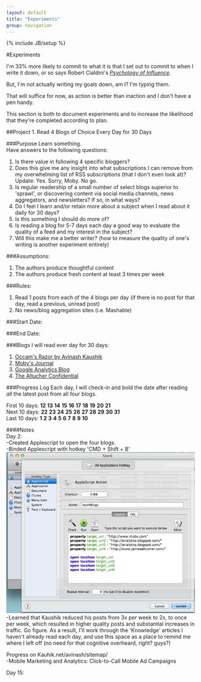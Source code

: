 ```yaml
---
layout: default
title: "Experiments"
group: navigation
---
```

{% include JB/setup %}

#Experiments

I'm 33% more likely to commit to what it is that I set out to commit to when I write it down, or so says Robert Cialdini's [_Psychology of Influence_](http://www.amazon.com/Influence-Psychology-Persuasion-Business-Essentials/dp/006124189X). 

But, I'm not actually writing my goals down, am I? I'm typing them.  

That will suffice for now, as action is better than inaction and I don't have a pen handy.  

This section is both to document experiments and to increase the likelihood that they're completed according to plan.  

##Project 1. Read 4 Blogs of Choice Every Day for 30 Days  

###Purpose
Learn something.  
Have answers to the following questions:  
1. Is there value in following 4 specific bloggers?  
2. Does this give me any insight into what subscriptions I can remove from my overwhelming list of RSS subscriptions (that I don't even look at)?  
Update: Yes. Sorry, Moby. No go.  
3. Is regular readership of a small number of select blogs superior to 'sprawl', or discovering content via social media channels, news aggregators, and newsletters? If so, in what ways?  
4. Do I feel I learn and/or retain more about a subject when I read about it daily for 30 days?  
5. Is this something I should do more of?  
6. Is reading a blog for 5-7 days each day a good way to evaluate the quality of a feed and my interest in the subject?  
7. Will this make me a better writer?  (how to measure the quality of one's writing is another experiment entirely)  

###Assumptions:
1. The authors produce thoughtful content  
2. The authors produce fresh content at least 3 times per week  

###Rules:
1. Read 1 posts from each of the 4 blogs per day (if there is no post for that day, read a previous, unread post)
2. No news/blog aggregation sites  (i.e. Mashable)  

###Start Date:  

###End Date:  

###Blogs I will read ever day for 30 days:  
1. [Occam's Razor by Avinash Kaushik](http://www.kaushik.net/avinash/)
2. [Moby's Journal](http://www.moby.com/journal)
3. [Google Analytics Blog](http://analytics.blogspot.com/)
4. [The Altucher Confidential](http://www.jamesaltucher.com/)

###Progress Log
Each day, I will check-in and bold the date after reading _all_ the latest post from all four blogs.  

First 10 days: **12** **13** **14** **15** **16** **17** **18** **19** **20** **21**  
Next 10 days: **22** **23** **24** **25** **26** **27** **28** **29** **30** **31**  
Last 10 days: **1** **2** **3** **4** **5** **6** **7** **8** **9** **10**  

####Notes  
Day 2:  
-Created Applescript to open the four blogs.  
-Binded Applescript with hotkey 'CMD + Shift + B'  
![Open Four Blogs Script](/assets/images/script-open-blogs.png)
-Learned that Kaushik reduced his posts from 3x per week to 2x, to once per week, which resulted in higher quality posts and substantial increases in traffic. Go figure. As a result, I'll work through the 'Knowledge' articles I haven't already read each day, and use this space as a place to remind me where I left off (no need for that cognitive overheard, right? guys?)  

Progress on Kauhik.net/avinash/sitemap/  
-Mobile Marketing and Analytics: Click-to-Call Mobile Ad Campaigns  

Day 15: 

